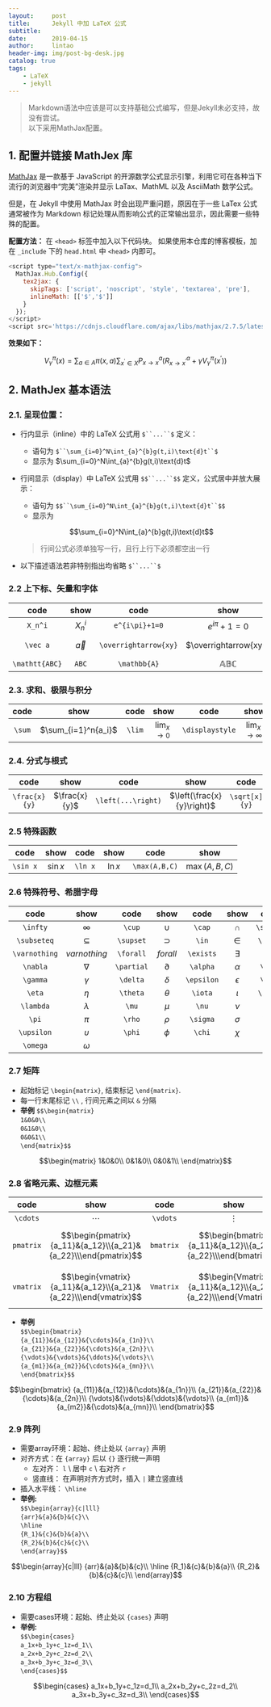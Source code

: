 ```yaml
---
layout:     post
title:      Jekyll 中加 LaTeX 公式
subtitle:   
date:       2019-04-15
author:     lintao
header-img: img/post-bg-desk.jpg
catalog: true
tags:
    - LaTeX
    - jekyll
---
```

>Markdown语法中应该是可以支持基础公式编写，但是Jekyll未必支持，故没有尝试。     
>以下采用MathJax配置。

## 1. 配置并链接 MathJex 库
[MathJax](https://www.mathjax.org/) 是一款基于 JavaScript 的开源数学公式显示引擎，利用它可在各种当下流行的浏览器中“完美”渲染并显示 LaTax、MathML 以及 AsciiMath 数学公式。

但是，在 Jekyll 中使用 MathJax 时会出现严重问题，原因在于一些 LaTex 公式通常被作为 Markdown 标记处理从而影响公式的正常输出显示，因此需要一些特殊的配置。

**配置方法：**
在 `<head>` 标签中加入以下代码块。
如果使用本仓库的博客模板，加在 `_include` 下的 `head.html` 中 `<head>` 内即可。

```javascript
<script type="text/x-mathjax-config">
  MathJax.Hub.Config({
    tex2jax: {
      skipTags: ['script', 'noscript', 'style', 'textarea', 'pre'],
      inlineMath: [['$','$']]
    }
  });
</script>
<script src='https://cdnjs.cloudflare.com/ajax/libs/mathjax/2.7.5/latest.js?config=TeX-MML-AM_CHTML' async></script>
```
**效果如下：**

$$ V_{\gamma}^{\pi}(x)=\sum_{a\in A}\pi(x,a)\sum_{x^{'}\in X}P^{a}_{x\rightarrow x}(R^{a}_{x\rightarrow x^{'}}+\gamma V^{\pi}_{\gamma}(x^{'})) $$

## 2. MathJex 基本语法

### 2.1. 呈现位置：
- 行内显示（inline）中的 LaTeX 公式用 `$``...``$` 定义：
    - 语句为 `$``\sum_{i=0}^N\int_{a}^{b}g(t,i)\text{d}t``$`
    - 显示为 $\sum_{i=0}^N\int_{a}^{b}g(t,i)\text{d}t$
- 行间显示（display）中 LaTeX 公式用 `$$``...``$$` 定义，公式居中并放大展示：
    - 语句为 `$$``\sum_{i=0}^N\int_{a}^{b}g(t,i)\text{d}t``$$`
    - 显示为

    $$\sum_{i=0}^N\int_{a}^{b}g(t,i)\text{d}t$$

    >行间公式必须单独写一行，且行上行下必须都空出一行
- 以下描述语法若非特别指出均省略 `$``...``$`

### 2.2 上下标、矢量和字体

code | show | code | show | code | show |
:-: | :-: | :-: | :-: |:-:|:-:|
`X_n^i`|$X_n^i$|`e^{i\pi}+1=0`|$e^{i\pi}+1=0$|
`\vec a` | $\vec a$ | `\overrightarrow{xy}` | $\overrightarrow{xy}$ |`\overline x`|$\overline x$|  
`\mathtt{ABC}` | $\mathtt{ABC}$| `\mathbb{A}` | $\mathbb{ABC}$ |`\mathsf{A}`|$\mathsf{ABC}$

### 2.3. 求和、极限与积分

code | show | code | show | code | show |code |show|
:-: | :-: | :-: | :-: |:-:|:-:|:--:|:--:|
`\sum`|$\sum_{i=1}^n{a_i}$|`\lim`|$\lim_{x\to 0}$|`\displaystyle`|$\displaystyle\lim_{x\to \infty}$|`\int`|$\int_0^\infty{fxdx}$|

### 2.4. 分式与根式

code | show | code | show | code | show |
:-: | :-: | :-: | :-: |:-:|:-:|
`\frac{x}{y}`|$\frac{x}{y}$|`\left(...\right)`|$\left(\frac{x}{y}\right)$|`\sqrt[x]{y}`|$\sqrt[x]{y}$|

### 2.5 特殊函数

code | show | code | show | code | show |
:-: | :-: | :-: | :-: |:-:|:-:|
`\sin x`|$\sin x$|`\ln x`|$\ln x$|`\max(A,B,C)`|$\max(A,B,C)$|

### 2.6 特殊符号、希腊字母

code | show | code | show | code | show | code | show |
:-: | :-: | :-: | :-: |:-:|:-:|:--:|:--:|
`\infty`|$\infty$|`\cup`|$\cup$|`\cap`|$\cap$|`\subset`|$\subset$|
`\subseteq`|$\subseteq$|`\supset`|$\supset$|`\in`|$\in$|`\notin`|$\notin$|
`\varnothing`|$varnothing$|`\forall`|$forall$|`\exists`|$\exists$|`lnot`|$\lnot$|
`\nabla`|$\nabla$|`\partial`|$\partial$|`\alpha`|$\alpha$|`\beta`|$\beta$|
`\gamma`|$\gamma$|`\delta`|$\delta$|`\epsilon`|$\epsilon$|`\zeta`|$\zeta$|
`\eta`|$\eta$|`\theta`|$\theta$|`\iota`|$\iota$|`\kappa`|$\kappa$|
`\lambda`|$\lambda$|`\mu`|$\mu$|`\nu`|$\nu$|`\xi`|$\xi$|
`\pi`|$\pi$|`\rho`|$\rho$|`\sigma`|$\sigma$|`\tau`|$tau$|
`\upsilon`|$\upsilon$|`\phi`|$\phi$|`\chi`|$\chi$|`\psi`|$\psi$|
`\omega`|$\omega$|

### 2.7 矩阵
- 起始标记 `\begin{matrix}`, 结束标记 `\end{matrix}`.
- 每一行末尾标记 `\\` , 行间元素之间以 `&` 分隔
- **举例**
`$$\begin{matrix}`     
`1&0&0\\`     
`0&1&0\\`    
`0&0&1\\`    
`\end{matrix}$$`   

$$\begin{matrix}
1&0&0\\
0&1&0\\
0&0&1\\
\end{matrix}$$

### 2.8 省略元素、边框元素

code | show | code | show | code | show |
:-: | :-: | :-: | :-: |:-:|:-:|
`\cdots`|$\cdots$|`\vdots`|$\vdots$|`\ddots`|$\ddots$|
`pmatrix`|$$\begin{pmatrix}{a_11}&{a_12}\\{a_21}&{a_22}\\\end{pmatrix}$$|`bmatrix`|$$\begin{bmatrix}{a_11}&{a_12}\\{a_21}&{a_22}\\\end{bmatrix}$$|`Bmatrix`|$$\begin{Bmatrix}{a_11}&{a_12}\\{a_21}&{a_22}\\\end{Bmatrix}$$|
`vmatrix`|$$\begin{vmatrix}{a_11}&{a_12}\\{a_21}&{a_22}\\\end{vmatrix}$$|`Vmatrix`|$$\begin{Vmatrix}{a_11}&{a_12}\\{a_21}&{a_22}\\\end{Vmatrix}$$|

- **举例**    
`$$\begin{bmatrix}`     
`{a_{11}}&{a_{12}}&{\cdots}&{a_{1n}}\\`     
`{a_{21}}&{a_{22}}&{\cdots}&{a_{2n}}\\`    
`{\vdots}&{\vdots}&{\ddots}&{\vdots}\\`    
`{a_{m1}}&{a_{m2}}&{\cdots}&{a_{mn}}\\`    
`\end{bmatrix}$$`   

$$\begin{bmatrix}
{a_{11}}&{a_{12}}&{\cdots}&{a_{1n}}\\
{a_{21}}&{a_{22}}&{\cdots}&{a_{2n}}\\
{\vdots}&{\vdots}&{\ddots}&{\vdots}\\
{a_{m1}}&{a_{m2}}&{\cdots}&{a_{mn}}\\
\end{bmatrix}$$

### 2.9 阵列
- 需要array环境：起始、终止处以 `{array}` 声明
- 对齐方式：在 `{array}` 后以 `{}` 逐行统一声明
    - 左对齐： `l` \ 居中 `c` \ 右对齐 `r`
    - 竖直线： 在声明对齐方式时，插入 `|` 建立竖直线
- 插入水平线： `\hline`
- **举例:**    
`$$\begin{array}{c|lll}`    
`{arr}&{a}&{b}&{c}\\`   
`\hline`    
`{R_1}&{c}&{b}&{a}\\`    
`{R_2}&{b}&{c}&{c}\\`   
`\end{array}$$`    

$$\begin{array}{c|lll}
{arr}&{a}&{b}&{c}\\
\hline
{R_1}&{c}&{b}&{a}\\
{R_2}&{b}&{c}&{c}\\
\end{array}$$
  
### 2.10 方程组
- 需要cases环境：起始、终止处以 `{cases}` 声明
- **举例:**    
`$$\begin{cases}`   
`a_1x+b_1y+c_1z=d_1\\`     
`a_2x+b_2y+c_2z=d_2\\`    
`a_3x+b_3y+c_3z=d_3\\`   
`\end{cases}$$`    

$$\begin{cases}
a_1x+b_1y+c_1z=d_1\\
a_2x+b_2y+c_2z=d_2\\
a_3x+b_3y+c_3z=d_3\\
\end{cases}$$
